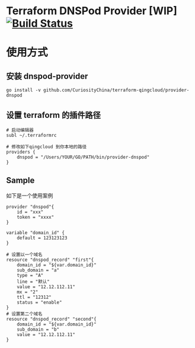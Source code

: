 # Terraform DNSPod Provider [WIP] [![Build Status](https://travis-ci.org/CuriosityChina/terraform-dnspod.svg?branch=master)](https://travis-ci.org/CuriosityChina/terraform-dnspod)

# 使用方式

## 安装 dnspod-provider
```
go install -v github.com/CuriosityChina/terraform-qingcloud/provider-dnspod
```

## 设置 terraform 的插件路径

```
# 启动编辑器
subl ~/.terraformrc

# 修改如下qingcloud 到你本地的路径
providers {
	dnspod = "/Users/YOUR/GO/PATH/bin/provider-dnspod"
}
```

## Sample
如下是一个使用案例
```
provider "dnspod"{
	id = "xxx"
	token = "xxxx"
}

variable "domain_id" {
	default = 123123123
}

# 设置以一个域名
resource "dnspod_record" "first"{
	domain_id = "${var.domain_id}"
	sub_domain = "a"
	type = "A"
	line = "默认"
	value = "12.12.112.11"
	mx = "2"
	ttl = "12312"
	status = "enable"
}
# 设置第二个域名
resource "dnspod_record" "second"{
	domain_id = "${var.domain_id}"
	sub_domain = "b"
	value = "12.12.112.11"
}
```